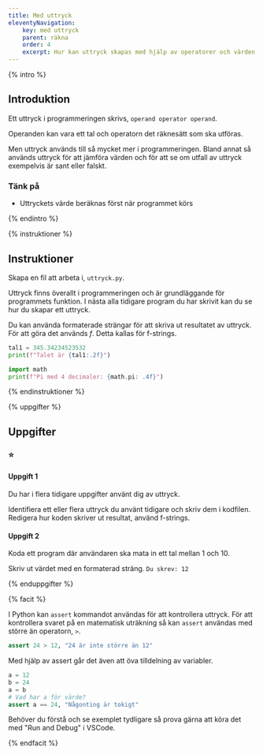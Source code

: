 ```yaml
---
title: Med uttryck
eleventyNavigation:
    key: med uttryck
    parent: räkna
    order: 4
    excerpt: Hur kan uttryck skapas med hjälp av operatorer och värden i Python.
---
```


{% intro %}

## Introduktion

Ett uttryck i programmeringen skrivs,
`operand operator operand`.

Operanden kan vara ett tal och operatorn det räknesätt som ska utföras.

Men uttryck används till så mycket mer i programmeringen. Bland annat så används uttryck för att jämföra värden och för att se om utfall av uttryck exempelvis är sant eller falskt.

### Tänk på

-   Uttryckets värde beräknas först när programmet körs

{% endintro %}

{% instruktioner %}

## Instruktioner

Skapa en fil att arbeta i, `uttryck.py`.

Uttryck finns överallt i programmeringen och är grundläggande för programmets funktion.
I nästa alla tidigare program du har skrivit kan du se hur du skapar ett uttryck.

Du kan använda formaterade strängar för att skriva ut resultatet av uttryck. För att göra det används _f_. Detta kallas för f-strings.

```python
tal1 = 345.34234523532
print(f"Talet är {tal1:.2f}")

import math
print(f"Pi med 4 decimaler: {math.pi: .4f}")
```

{% endinstruktioner %}

{% uppgifter %}

## Uppgifter

### ⭐

#### Uppgift 1

Du har i flera tidigare uppgifter använt dig av uttryck.

Identifiera ett eller flera uttryck du använt tidigare och skriv dem i kodfilen.
Redigera hur koden skriver ut resultat, använd f-strings.

#### Uppgift 2

Koda ett program där användaren ska mata in ett tal mellan 1 och 10.

Skriv ut värdet med en formaterad sträng. `Du skrev: 12`

{% enduppgifter %}

{% facit %}

I Python kan `assert` kommandot användas för att kontrollera uttryck.
För att kontrollera svaret på en matematisk uträkning så kan `assert` användas med större än operatorn, `>`.

```python
assert 24 > 12, "24 är inte större än 12"
```

Med hjälp av assert går det även att öva tilldelning av variabler.

```python
a = 12
b = 24
a = b
# Vad har a för värde?
assert a == 24, "Någonting är tokigt"
```

Behöver du förstå och se exemplet tydligare så prova gärna att köra det med "Run and Debug" i VSCode.

{% endfacit %}
